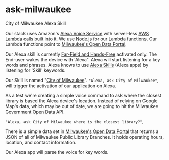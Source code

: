 # ask-milwaukee
City of Milwaukee Alexa Skill

Our stack uses Amazon's [Alexa Voice Service](https://developer.amazon.com/alexa-voice-service) with server-less [AWS Lambda](https://aws.amazon.com/lambda/) calls built into it. We use [Node.js](https://nodejs.org/en/) for our Lambda functions. Our Lambda functions point to [Milwaukee's Open Data Portal](https://data.milwaukee.gov/).

Our Alexa skill is currently [Far-Field and Hands-Free](#https://developer.amazon.com/alexa-voice-service/design) activated only. The End-user wakes the device with 'Alexa". Alexa will start listening for a key words and phrases. Alexa knows to use [Alexa Skills](https://www.amazon.com/alexa-skills/b?ie=UTF8&node=13727921011) (Alexa apps) by listening for 'Skill' keywords. 
 

Our Skill is named "[City of Milwaukee](#F5BF00)". `"Alexa, ask City of Milwaukee"`, will trigger the activation of our application on Alexa.
 

As a test we're creating a simple voice command to ask where the closest library is based the Alexa device's location. Instead of relying on Google Map's data, which may be out of date, we are going to hit the Milwaukee Government Open Data API. 

`"Alexa, ask City of Milwaukee where is the closest library?"`,
 
There is a simple data set in [Milwaukee's Open Data Portal](https://data.milwaukee.gov/organization/hack-a-pipeline) that returns a JSON of all of Milwaukee Public Library Branches. It holds operating hours, location, and contact information.

Our Alexa app will parse the voice for key words.
